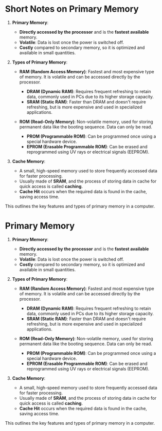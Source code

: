 # Short Notes on Primary Memory

1. **Primary Memory**:
   - **Directly accessed by the processor** and is the **fastest available** memory.
   - **Volatile**: Data is lost once the power is switched off.
   - **Costly** compared to secondary memory, so it is optimized and available in small quantities.

2. **Types of Primary Memory**:
   - **RAM (Random Access Memory)**: Fastest and most expensive type of memory. It is volatile and can be accessed directly by the processor.
     - **DRAM (Dynamic RAM)**: Requires frequent refreshing to retain data, commonly used in PCs due to its higher storage capacity.
     - **SRAM (Static RAM)**: Faster than DRAM and doesn't require refreshing, but is more expensive and used in specialized applications.
   
   - **ROM (Read-Only Memory)**: Non-volatile memory, used for storing permanent data like the booting sequence. Data can only be read.
     - **PROM (Programmable ROM)**: Can be programmed once using a special hardware device.
     - **EPROM (Erasable Programmable ROM)**: Can be erased and reprogrammed using UV rays or electrical signals (EEPROM).

3. **Cache Memory**:
   - A small, high-speed memory used to store frequently accessed data for faster processing.
   - Usually made of **SRAM**, and the process of storing data in cache for quick access is called **caching**.
   - **Cache Hit** occurs when the required data is found in the cache, saving access time. 

This outlines the key features and types of primary memory in a computer.

# Primary Memory

1. **Primary Memory**:
   - **Directly accessed by the processor** and is the **fastest available** memory.
   - **Volatile**: Data is lost once the power is switched off.
   - **Costly** compared to secondary memory, so it is optimized and available in small quantities.

2. **Types of Primary Memory**:
   - **RAM (Random Access Memory)**: Fastest and most expensive type of memory. It is volatile and can be accessed directly by the processor.
     - **DRAM (Dynamic RAM)**: Requires frequent refreshing to retain data, commonly used in PCs due to its higher storage capacity.
     - **SRAM (Static RAM)**: Faster than DRAM and doesn't require refreshing, but is more expensive and used in specialized applications.
   
   - **ROM (Read-Only Memory)**: Non-volatile memory, used for storing permanent data like the booting sequence. Data can only be read.
     - **PROM (Programmable ROM)**: Can be programmed once using a special hardware device.
     - **EPROM (Erasable Programmable ROM)**: Can be erased and reprogrammed using UV rays or electrical signals (EEPROM).

3. **Cache Memory**:
   - A small, high-speed memory used to store frequently accessed data for faster processing.
   - Usually made of **SRAM**, and the process of storing data in cache for quick access is called **caching**.
   - **Cache Hit** occurs when the required data is found in the cache, saving access time. 

This outlines the key features and types of primary memory in a computer.



